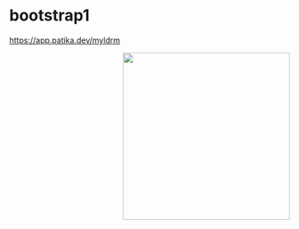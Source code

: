 # bootstrap1
https://app.patika.dev/myldrm


<img src ="[https://media.giphy.com/media/JlVkLKuxRSvLy/giphy.gif](https://i.hizliresim.com/ojhlrhs.png)" align="right" width="300" heigh="200">
